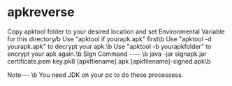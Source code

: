 # apkreverse

Copy apktool folder to your desired location and set Environmental Variable for this directory/b
Use "apktool if yourapk.apk" first\b
Use "apktool -d yourapk.apk" to decrypt your apk.\b
Use "apktool -b yourapkfolder" to encrypt your apk again.\b
Sign Command  ---- \b
java -jar signapk.jar certificate.pem key.pk8 [apkfilename].apk [apkfilename]-signed.apk\b

Note--- \b
You need JDK on your pc to do these processess.
